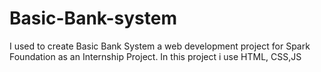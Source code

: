 # Basic-Bank-system
I used to create Basic Bank System a web development project for Spark Foundation as an Internship Project. In this project i use HTML, CSS,JS
